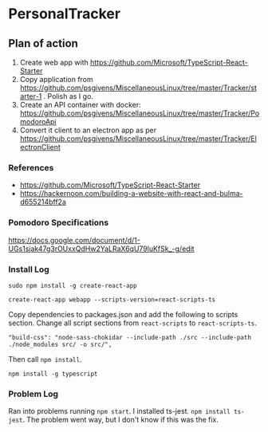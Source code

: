 # PersonalTracker

## Plan of action

1. Create web app with https://github.com/Microsoft/TypeScript-React-Starter
2. Copy application from https://github.com/psgivens/MiscellaneousLinux/tree/master/Tracker/starter-1 . Polish as I go.
3. Create an API container with docker: https://github.com/psgivens/MiscellaneousLinux/tree/master/Tracker/PomodoroApi
4. Convert it client to an electron app as per https://github.com/psgivens/MiscellaneousLinux/tree/master/Tracker/ElectronClient

### References

* https://github.com/Microsoft/TypeScript-React-Starter
* https://hackernoon.com/building-a-website-with-react-and-bulma-d655214bff2a

### Pomodoro Specifications
https://docs.google.com/document/d/1-UGs1sjak47g3rOUxxQdHw2YaLRaX6qU79luKfSk_-g/edit

### Install Log

    sudo npm install -g create-react-app
        
    create-react-app webapp --scripts-version=react-scripts-ts
   

Copy dependencies to packages.json and add the following to scripts section. Change all script sections from `react-scripts` to `react-scripts-ts`.
    
    "build-css": "node-sass-chokidar --include-path ./src --include-path ./node_modules src/ -o src/",

Then call `npm install`. 
    
    npm install -g typescript

### Problem Log    
    
Ran into problems running `npm start`. I installed ts-jest. `npm install ts-jest`. The problem went way, but I don't know if this was the fix. 

